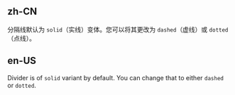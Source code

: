 ## zh-CN

分隔线默认为 `solid`（实线）变体。您可以将其更改为 `dashed`（虚线）或 `dotted`（点线）。

## en-US

Divider is of `solid` variant by default. You can change that to either `dashed` or `dotted`.
